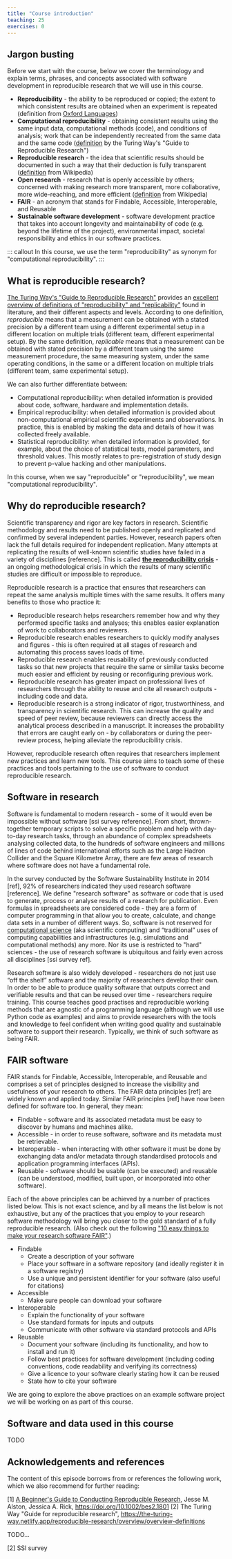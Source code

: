 ```yaml
---
title: "Course introduction"
teaching: 25
exercises: 0
---
```


## Jargon busting
Before we start with the course, below we cover the terminology and explain terms, phrases, and 
concepts associated with software development in reproducible research that we will use in this course.

* **Reproducibility** - the ability to be reproduced or copied; the extent to which consistent results are obtained 
when an experiment is repeated (definition from [Oxford Languages](https://languages.oup.com/google-dictionary-en/))
* **Computational reproducibility** - obtaining consistent results using the same input data, computational methods (code),
and conditions of analysis; work that can be independently recreated from the same data and the same code 
([definition](https://the-turing-way.netlify.app/reproducible-research/overview/overview-definitions) 
by the Turing Way's "Guide to Reproducible Research")
* **Reproducible research** - the idea that scientific results should be documented in such a way that their deduction
is fully transparent ([definition](https://en.wikipedia.org/wiki/Reproducibility) from Wikipedia)
* **Open research** - research that is openly accessible by others; concerned with making research more transparent, 
more collaborative, more wide-reaching, and more efficient 
([definition](https://en.wikipedia.org/wiki/Open_research) from Wikipedia)
* **FAIR** - an acronym that stands for Findable, Accessible, Interoperable, and Reusable
* **Sustainable software development** - software development practice that takes into account longevity and 
maintainability of code (e.g. beyond the lifetime of the project), environmental impact, societal responsibility and ethics in 
our software practices. 

::: callout
In this course, we use the term "reproducibility" as synonym for "computational reproducibility".
:::

## What is reproducible research?

[The Turing Way's "Guide to Reproducible Research"](https://the-turing-way.netlify.app/index.html#citing-the-turing-way)
provides an [excellent overview of definitions of "reproducibility" and "replicability"](https://the-turing-way.netlify.app/reproducible-research/overview/overview-definitions) found in literature, and their 
different aspects and levels. According to one definition, *reproducible* means that a measurement can be obtained 
with a stated precision by a different team using a different experimental setup in a different location on multiple 
trials (different team, different experimental setup). By the same 
definition, *replicable* means that a measurement can be obtained with stated precision by a different team 
using the same measurement procedure, the same measuring system, under the same operating conditions, 
in the same or a different location on multiple trials (different team, same experimental setup).

We can also further differentiate between:

* Computational reproducibility: when detailed information is provided about code, software, hardware and 
implementation details.
* Empirical reproducibility: when detailed information is provided about non-computational empirical scientific 
experiments and observations. In practice, this is enabled by making the data and details of how it was 
collected freely available.
* Statistical reproducibility: when detailed information is provided, for example, about the choice of 
statistical tests, model parameters, and threshold values. This mostly relates to pre-registration of study design to prevent p-value hacking and other manipulations.

In this course, when we say "reproducible" or "reproducibility", we mean "computational reproducibility".

## Why do reproducible research?

Scientific transparency and rigor are key factors in research. Scientific methodology and 
results need to be published openly and replicated and confirmed by several independent parties.
However, research papers often lack the full details required for independent replication. 
Many attempts at replicating the results of well-known scientific studies have failed in a variety of disciplines [reference].
This is called [**the reproducibility crisis**](https://en.wikipedia.org/wiki/Replication_crisis) - an ongoing 
methodological crisis in which the results of many scientific studies are difficult or impossible to reproduce.

Reproducible research is a practice that ensures that researchers can repeat the same analysis multiple times with the 
same results. It offers many benefits to those who practice it:

* Reproducible research helps researchers remember how and why they performed specific tasks and analyses; 
this enables easier explanation of work to collaborators and reviewers. 
* Reproducible research enables researchers to quickly modify analyses and figures - this is often 
required at all stages of research and automating this process saves loads of time. 
* Reproducible research enables reusability of previously conducted tasks so that new projects 
that require the same or similar tasks become much easier and efficient by reusing or reconfiguring previous work. 
* Reproducible research has greater impact on professional lives of researchers through the 
ability to reuse and cite all research outputs - including code and data.
* Reproducible research is a strong indicator of rigor, trustworthiness, and 
transparency in scientific research. This can increase the quality and speed of peer review, because reviewers can 
directly access the analytical process described in a manuscript. It increases the probability that errors are caught 
early on - by collaborators or during the peer-review process, helping alleviate the reproducibility crisis.  

However, reproducible research often requires that researchers implement new practices and learn new tools.
This course aims to teach some of these practices and tools pertaining to the use of software to conduct 
reproducible research.

## Software in research
Software is fundamental to modern research - some of it would even be impossible without software [ssi survey reference]. 
From short, thrown-together temporary scripts to
solve a specific problem and help with day-to-day research tasks, 
through an abundance of complex spreadsheets analysing collected
data, to the hundreds of software engineers and millions of lines of code behind international
efforts such as the Large Hadron Collider and the Square Kilometre Array, there are few areas of
research where software does not have a fundamental role.

In the survey conducted by the Software Sustainability Institute in 2014 [ref], 
92% of researchers indicated they used research software [reference]. 
We define "research software" as software or code that is used to generate, process or analyse results of a research 
for publication. 
Even formulas in spreadsheets are considered code - they are a form of computer programming in that allow you to 
create, calculate, and change data sets in a number of different ways. 
So, software is not reserved for [computational science](https://en.wikipedia.org/wiki/Computational_science) 
(aka scientific computing) and “traditional” uses of computing capabilities and infrastructures (e.g.
simulations and computational methods) any more.
Nor its use is restricted to "hard" sciences - the use of research software is ubiquitous and 
fairly even across all disciplines [ssi survey ref].

Research software is also widely developed - researchers do not just use “off the shelf” software and
the majority of researchers develop their own. 
In order to be able to produce quality software that outputs correct and verifiable results and 
that can be reused over time - researchers require training.
This course teaches good practises and reproducible working methods that are agnostic of a 
programming language (although we will use Python code as examples) and aims to provide 
researchers with the tools and knowledge to feel confident when writing good quality and sustainable 
software to support their research. Typically, we think of such software as being FAIR.

## FAIR software

FAIR stands for Findable, Accessible, Interoperable, and Reusable and comprises a set of principles designed to 
increase the visibility and usefulness of your research to others. 
The FAIR data principles [ref] are widely known and applied today. 
Similar FAIR principles [ref] have now been defined for software too. In general, they mean: 

* Findable - software and its associated metadata must be easy to discover by humans and machines alike.
* Accessible - in order to reuse software, software and its metadata must be retrievable.
* Interoperable - when interacting with other software it must be done by exchanging data and/or metadata through 
standardised protocols and application programming interfaces (APIs).
* Reusable - software should be usable (can be executed) and reusable 
(can be understood, modified, built upon, or incorporated into other software).

Each of the above principles can be achieved by a number of practices listed below. 
This is not exact science, and by all means the list below is not exhaustive, 
but any of the practices that you employ to your research software methodology will bring you 
closer to the gold standard of a fully reproducible research.
(Also check out the following ["10 easy things to make your research software FAIR"](https://librarycarpentry.org/Top-10-FAIR/files/poster_10things_FAIRsoftware.pdf
).)

* Findable
  * Create a description of your software
  * Place your software in a software repository (and ideally register it in a software registry)
  * Use a unique and persistent identifier for your software (also useful for citations)
* Accessible
  * Make sure people can download your software
* Interoperable
  * Explain the functionality of your software 
  * Use standard formats for inputs and outputs
  * Communicate with other software via standard protocols and APIs
* Reusable
  * Document your software (including its functionality, and how to install and run it) 
  * Follow best practices for software development (including coding conventions, code readability and verifying its correctness)
  * Give a licence to your software clearly stating how it can be reused
  * State how to cite your software

We are going to explore the above practices on an example software project we will be working on as part of this 
course. 

## Software and data used in this course
TODO

## Acknowledgements and references
The content of this episode borrows from or references the following work, which we also recommend for further reading:

[1] [A Beginner's Guide to Conducting Reproducible Research](https://esajournals.onlinelibrary.wiley.com/doi/10.1002/bes2.1801), 
Jesse M. Alston, Jessica A. Rick, https://doi.org/10.1002/bes2.1801
[2] The Turing Way "Guide for reproducible research", https://the-turing-way.netlify.app/reproducible-research/overview/overview-definitions

TODO...

[2] SSI survey
